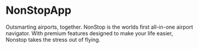 # NonStopApp
Outsmarting airports, together. NonStop is the worlds first all-in-one airport navigator. With premium features designed to make your life easier, Nonstop takes the stress out of flying.
